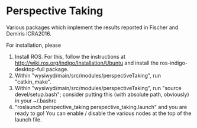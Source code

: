 Perspective Taking
======= 

Various packages which implement the results reported in Fischer and Demiris ICRA2016.

For installation, please
1) Install ROS. For this, follow the instructions at http://wiki.ros.org/indigo/Installation/Ubuntu and install the ros-indigo-desktop-full package.
2) Within "wysiwyd/main/src/modules/perspectiveTaking", run "catkin_make".
3) Within "wysiwyd/main/src/modules/perspectiveTaking", run "source devel/setup.bash"; consider putting this (with absolute path, obviously) in your ~/.bashrc
4) "roslaunch perspective_taking perspective_taking.launch" and you are ready to go! You can enable / disable the various nodes at the top of the launch file.

